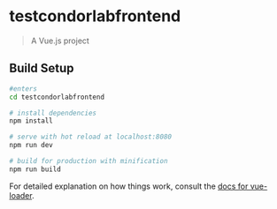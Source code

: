 # testcondorlabfrontend

> A Vue.js project

## Build Setup

``` bash
#enters
cd testcondorlabfrontend

# install dependencies
npm install

# serve with hot reload at localhost:8080
npm run dev

# build for production with minification
npm run build
```

For detailed explanation on how things work, consult the [docs for vue-loader](http://vuejs.github.io/vue-loader).

